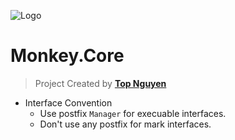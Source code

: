 ﻿![Logo](favicon.ico)
# Monkey.Core
> Project Created by [**Top Nguyen**](http://topnguyen.net)

- Interface Convention
  + Use postfix `Manager` for execuable interfaces.
  + Don't use any postfix for mark interfaces.